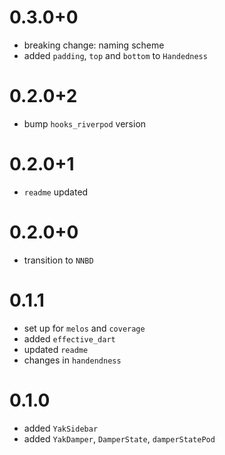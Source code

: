 # 0.3.0+0
- breaking change: naming scheme
- added `padding`, `top` and `bottom` to `Handedness`

# 0.2.0+2
- bump `hooks_riverpod` version

# 0.2.0+1
- `readme` updated

# 0.2.0+0
- transition to `NNBD`

# 0.1.1
- set up for `melos` and `coverage`
- added `effective_dart`
- updated `readme`
- changes in `handendness` 

# 0.1.0
-  added `YakSidebar`
-  added `YakDamper`, `DamperState`, `damperStatePod`